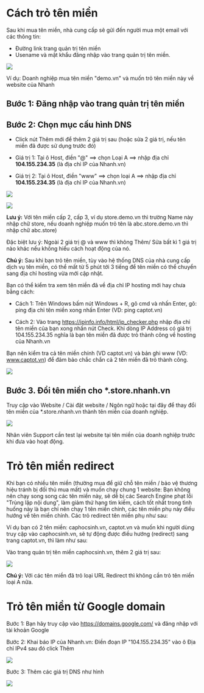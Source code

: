 # Cách trỏ tên miền

Sau khi mua tên miền, nhà cung cấp sẽ gửi đến người mua một email với các thông tin:

- Đường link trang quản trị tên miền
- Usename và mật khẩu đăng nhập vào trang quản trị tên miền.

![](https://raw.githubusercontent.com/nhanhapi/manual/master/docs/website/img/cach-tro-ten-mien1.png)

Ví dụ: Doanh nghiệp mua tên miền "demo.vn" và muốn trỏ tên miền này về website của Nhanh

## Bước 1: Đăng nhập vào trang quản trị tên miền
## Bước 2: Chọn mục cấu hình DNS
- Click nút Thêm mới để thêm 2 giá trị sau (hoặc sửa 2 giá trị, nếu tên miền đã được sử dụng trước đó)

+ Giá trị 1: Tại ô Host, điền "@" ==> chọn Loại A ==> nhập địa chỉ **104.155.234.35** (là địa chỉ IP của Nhanh.vn)

+ Giá trị 2: Tại ô Host, điền "www" ==> chọn loại A ==> nhập địa chỉ **104.155.234.35** (là địa chỉ IP của Nhanh.vn)

![](https://raw.githubusercontent.com/nhanhapi/manual/master/docs/website/img/cach-tro-ten-mien-2.PNG)

![](https://raw.githubusercontent.com/nhanhapi/manual/master/docs/website/img/cach-tro-ten-mien-3.PNG)

**Lưu ý:** Với tên miền cấp 2, cấp 3, ví dụ store.demo.vn thì trường Name này nhập chữ store, nếu doanh nghiệp muốn trỏ tên là abc.store.demo.vn thì nhập chữ abc.store)

Đặc biệt lưu ý: Ngoài 2 giá trị @ và www thì không Thêm/ Sửa bất kì 1 giá trị nào khác nếu không hiểu cách hoạt động của nó.

**Chú ý:** Sau khi bạn trỏ tên miền, tùy vào hệ thống DNS của nhà cung cấp dịch vụ tên miền, có thể mất từ 5 phút tới 3 tiếng để tên miền có thể chuyển sang địa chỉ hosting vừa mới cập nhật.

Bạn có thể kiểm tra xem tên miền đã về địa chỉ IP hosting mới hay chưa bằng cách:

- Cách 1: Trên Windows bấm nút Windows + R, gõ cmd và nhấn Enter, gõ: ping địa chỉ tên miền xong nhấn Enter (VD: ping captot.vn)

- Cách 2: Vào trang https://ipinfo.info/html/ip_checker.php nhập địa chỉ tên miền của bạn xong nhấn nút Check. Khi dòng IP Address có giá trị 104.155.234.35 nghĩa là bạn tên miền đã được trỏ thành công về hosting của Nhanh.vn

Bạn nên kiểm tra cả tên miền chính (VD captot.vn) và bản ghi www (VD: www.captot.vn) để đảm bảo chắc chắn cả 2 tên miền đã trỏ thành công.

![](https://raw.githubusercontent.com/nhanhapi/manual/master/docs/website/img/cach-tro-ten-mien-4.PNG)

## Bước 3. Đổi tên miền cho *.store.nhanh.vn
Truy cập vào Website / Cài đặt website / Ngôn ngữ hoặc tại đây để thay đổi tên miền của *.store.nhanh.vn thành tên miền của doanh nghiệp.

![](https://raw.githubusercontent.com/nhanhapi/manual/master/docs/website/img/cach-tro-ten-mien-5.PNG)

Nhân viên Support cần test lại website tại tên miền của doanh nghiệp trước khi đưa vào hoạt động.

# Trỏ tên miền redirect
Khi bạn có nhiều tên miền (thường mua để giữ chỗ tên miền / bảo vệ thương hiệu tránh bị đối thủ mua mất) và muốn chạy chung 1 website: Bạn không nên chạy song song các tên miền này, sẽ dễ bị các Search Engine phạt lỗi "Trùng lặp nội dung", làm giảm thứ hạng tìm kiếm, cách tốt nhất trong tình huống này là bạn chỉ nên chạy 1 tên miền chính, các tên miền phụ này điều hướng về tên miền chính. Các trỏ redirect tên miền phụ như sau:

Ví dụ bạn có 2 tên miền: caphocsinh.vn, captot.vn và muốn khi người dùng truy cập vào caphocsinh.vn, sẽ tự động được điều hướng (redirect) sang trang captot.vn, thì làm như sau:

Vào trang quản trị tên miền caphocsinh.vn, thêm 2 giá trị sau:

![](https://raw.githubusercontent.com/nhanhapi/manual/master/docs/website/img/cach-tro-ten-mien-6.PNG)

**Chú ý:** Với các tên miền đã trỏ loại URL Redirect thì không cần trỏ tên miền loại A nữa.

# Trỏ tên miền từ Google domain

Bước 1: Bạn hãy truy cập vào https://domains.google.com/ và đăng nhập với tài khoản Google

Bước 2: Khai báo IP của Nhanh.vn: Điền đoạn IP "104.155.234.35" vào ô Địa chỉ IPv4 sau đó click Thêm

![](https://raw.githubusercontent.com/nhanhapi/manual/master/docs/website/img/cach-tro-ten-mien-7.PNG)

Bước 3: Thêm các giá trị DNS như hình

![](https://raw.githubusercontent.com/nhanhapi/manual/master/docs/website/img/cach-tro-ten-mien-8.PNG)
